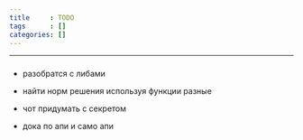 ```yaml
---
title     : TODO
tags      : []
categories: []
---
```

---
### 

- разобратся с либами

- найти норм решения используя функции разные

- чот придумать с секретом

- дока по апи и само апи
